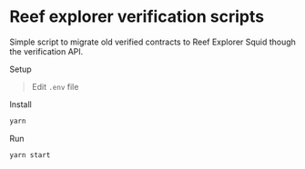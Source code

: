 # Reef explorer verification scripts

Simple script to migrate old verified contracts to Reef Explorer Squid though the verification API.

Setup

> Edit `.env` file

Install

```bash
yarn
```

Run

```bash
yarn start
```
